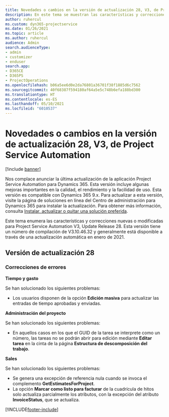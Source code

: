 ```yaml
---
title: Novedades o cambios en la versión de actualización 28, V3, de Project Service Automation
description: En este tema se muestran las características y correcciones que están disponibles en la versión de actualización 28, V3, de Project Service Automation.
author: ruhercul
ms.custom: dyn365-projectservice
ms.date: 01/26/2021
ms.topic: article
ms.author: ruhercul
audience: Admin
search.audienceType:
- admin
- customizer
- enduser
search.app:
- D365CE
- D365PS
- ProjectOperations
ms.openlocfilehash: b06a5ee6d0e2da76801a36701f38f1885d6c7562
ms.sourcegitcommit: 40f68387f594180af64a5e5c748b6efa188bd300
ms.translationtype: HT
ms.contentlocale: es-ES
ms.lasthandoff: 05/10/2021
ms.locfileid: "6010537"
---
```

# <a name="whats-new-or-changed-in-project-service-automation-update-release-28-v3"></a>Novedades o cambios en la versión de actualización 28, V3, de Project Service Automation

[!include [banner](../includes/psa-now-project-operations.md)]

Nos complace anunciar la última actualización de la aplicación Project Service Automation para Dynamics 365. Esta versión incluye algunas mejoras importantes en la calidad, el rendimiento y la facilidad de uso. Esta versión es compatible con Dynamics 365 9.x. Para actualizar a esta versión, visite la página de soluciones en línea del Centro de administración para Dynamics 365 para instalar la actualización. Para obtener más información, consulta [Instalar, actualizar o quitar una solución preferida](/power-platform/admin/install-remove-preferred-solution).

Este tema enumera las características y correcciones nuevas o modificadas para Project Service Automation V3, Update Release 28. Esta versión tiene un número de compilación de V3.10.46.32 y generalmente está disponible a través de una actualización automática en enero de 2021.

## <a name="update-release-28"></a>Versión de actualización 28

### <a name="bug-fixes"></a>Correcciones de errores

**Tiempo y gasto**

Se han solucionado los siguientes problemas:

- Los usuarios disponen de la opción **Edición masiva** para actualizar las entradas de tiempo aprobadas y enviadas.

**Administración del proyecto**

Se han solucionado los siguientes problemas:

- En aquellos casos en los que el GUID de la tarea se interprete como un número, las tareas no se podrán abrir para edición mediante **Editar tarea** en la cinta de la página **Estructura de descomposición del trabajo**.

**Sales**

Se han solucionado los siguientes problemas:

- Se genera una excepción de referencia nula cuando se invoca el complemento **GetEstimatesForProject**.
- La opción **Marcar como listo para facturar** de la cuadrícula de hitos solo actualiza parcialmente los atributos, con la excepción del atributo **InvoiceStatus**, que se actualiza.



[!INCLUDE[footer-include](../includes/footer-banner.md)]